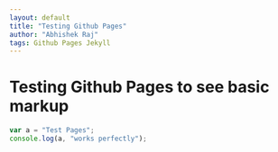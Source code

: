 ```yaml
---
layout: default
title: "Testing Github Pages"
author: "Abhishek Raj"
tags: Github Pages Jekyll
---
```


# Testing Github Pages to see basic markup
```js
var a = "Test Pages";
console.log(a, "works perfectly");
```
